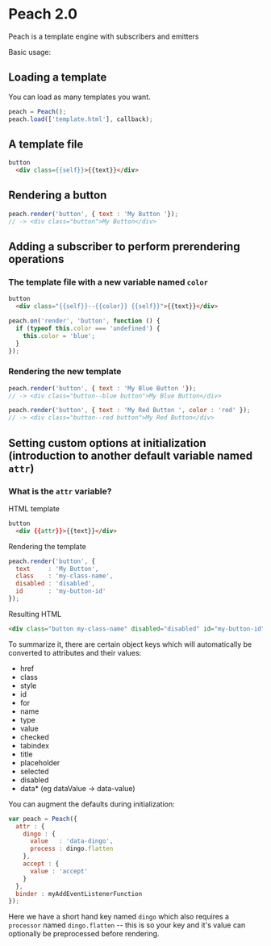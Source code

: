 # Peach 2.0

Peach is a template engine with subscribers and emitters

Basic usage:

## Loading a template
You can load as many templates you want.

```javascript
peach = Peach();
peach.load(['template.html'], callback);
```

## A template file

```html
button
  <div class={{self}}>{{text}}</div>
```

## Rendering a button

```javascript
peach.render('button', { text : 'My Button '});
// -> <div class="button">My Button</div>
```

## Adding a subscriber to perform prerendering operations

### The template file with a new variable named `color`

```html
button
  <div class="{{self}}--{{color}} {{self}}">{{text}}</div>
```

```javascript
peach.on('render', 'button', function () {
  if (typeof this.color === 'undefined') {
    this.color = 'blue';
  }
});
```

### Rendering the new template
```javascript
peach.render('button', { text : 'My Blue Button '});
// -> <div class="button--blue button">My Blue Button</div>

peach.render('button', { text : 'My Red Button ', color : 'red' });
// -> <div class="button--red button">My Red Button</div>
```

## Setting custom options at initialization (introduction to another default variable named `attr`)

### What is the `attr` variable?

HTML template

```html
button
  <div {{attr}}>{{text}}</div>
```

Rendering the template

```javascript
peach.render('button', {
  text     : 'My Button',
  class    : 'my-class-name',
  disabled : 'disabled',
  id       : 'my-button-id'
});
```

Resulting HTML

```html
<div class="button my-class-name" disabled="disabled" id="my-button-id">My Button</div>
```

To summarize it, there are certain object keys which will automatically be converted to attributes and their values:

- href
- class
- style
- id
- for
- name
- type
- value
- checked
- tabindex
- title
- placeholder
- selected
- disabled
- data* (eg dataValue -> data-value)

You can augment the defaults during initialization:

```javascript
var peach = Peach({
  attr : {
    dingo : {
      value   : 'data-dingo',
      process : dingo.flatten
    },
    accept : {
      value : 'accept'
    }
  },
  binder : myAddEventListenerFunction
});
```

Here we have a short hand key named `dingo` which also requires a `processor` named `dingo.flatten` -- this is so your key and it's value can optionally be preprocessed before rendering.
